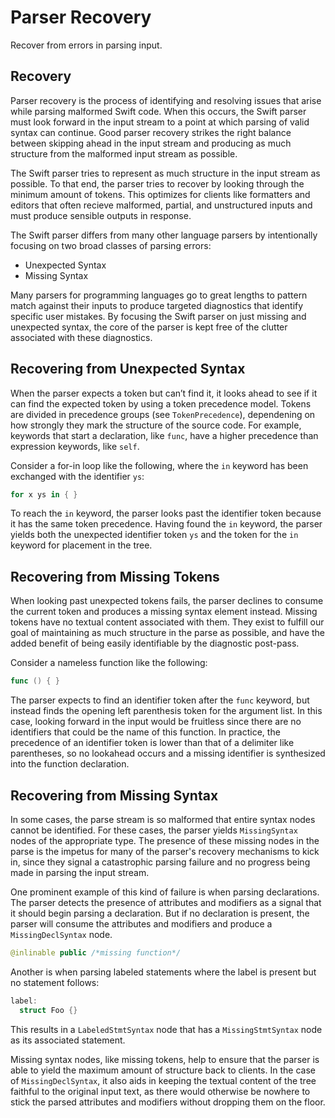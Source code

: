 # Parser Recovery

Recover from errors in parsing input.

## Recovery

Parser recovery is the process of identifying and resolving issues that arise
while parsing malformed Swift code. When this occurs, the Swift parser must
look forward in the input stream to a point at which parsing of valid syntax
can continue. Good parser recovery strikes the right balance between skipping
ahead in the input stream and producing as much structure from the malformed
input stream as possible.

The Swift parser tries to represent as much structure in the input stream as
possible. To that end, the parser tries to recover by looking through the 
minimum amount of tokens. This optimizes for clients like formatters and editors
that often recieve malformed, partial, and unstructured inputs and must produce
sensible outputs in response.

The Swift parser differs from many other language parsers by intentionally
focusing on two broad classes of parsing errors:

- Unexpected Syntax
- Missing Syntax

Many parsers for programming languages go to great lengths to pattern match 
against their inputs to produce targeted diagnostics that identify specific 
user mistakes. By focusing the Swift parser on just missing and unexpected
syntax, the core of the parser is kept free of the clutter associated
with these diagnostics.

## Recovering from Unexpected Syntax

When the parser expects a token but can’t find it, it looks ahead to see if it 
can find the expected token by using a token precedence model. Tokens are 
divided in precedence groups (see ``TokenPrecedence``), 
dependening on how strongly they mark the structure of the source code. For 
example, keywords that start a declaration, like `func`, have a higher 
precedence than expression keywords, like `self`.

Consider a for-in loop like the following, where the `in` keyword has been
exchanged with the identifier `ys`:

```swift
for x ys in { }
```

To reach the `in` keyword, the parser looks past the identifier token
because it has the same token precedence. Having found the `in` keyword, the
parser yields both the unexpected identifier token `ys` and the token for the
`in` keyword for placement in the tree.

## Recovering from Missing Tokens

When looking past unexpected tokens fails, the parser declines to consume the
current token and produces a missing syntax element instead. Missing tokens have
no textual content associated with them. They exist to fulfill our goal of 
maintaining as much structure in the parse as possible, and have the added
benefit of being easily identifiable by the diagnostic post-pass.

Consider a nameless function like the following:

```swift
func () { } 
```

The parser expects to find an identifier token after the `func` keyword, but
instead finds the opening left parenthesis token for the argument list. In this
case, looking forward in the input would be fruitless since there are no 
identifiers that could be the name of this function. In practice, the
precedence of an identifier token is lower than that of a delimiter like 
parentheses, so no lookahead occurs and a missing identifier is synthesized
into the function declaration.

## Recovering from Missing Syntax

In some cases, the parse stream is so malformed that entire syntax nodes cannot
be identified. For these cases, the parser yields `MissingSyntax` nodes of the
appropriate type. The presence of these missing nodes in the parse is the
impetus for many of the parser's recovery mechanisms to kick in, since they
signal a catastrophic parsing failure and no progress being made in parsing 
the input stream.

One prominent example of this kind of failure is when parsing declarations. The
parser detects the presence of attributes and modifiers as a signal that it
should begin parsing a declaration. But if no declaration is present, the
parser will consume the attributes and modifiers and produce a 
`MissingDeclSyntax` node.

```swift
@inlinable public /*missing function*/
```

Another is when parsing labeled statements where the label is present but no
statement follows:

```swift
label:
  struct Foo {}
```

This results in a `LabeledStmtSyntax` node that has a `MissingStmtSyntax` node
as its associated statement.

Missing syntax nodes, like missing tokens, help to ensure that the parser is
able to yield the maximum amount of structure back to clients. In the case of
`MissingDeclSyntax`, it also aids in keeping the textual content of the tree
faithful to the original input text, as there would otherwise be nowhere to
stick the parsed attributes and modifiers without dropping them on the floor.
